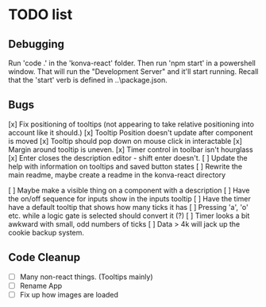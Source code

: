 # TODO list

## Debugging

Run 'code .' in the 'konva-react' folder.  Then run 'npm start' in a powershell window.  That will run the "Development Server"
and it'll start running.  Recall that the 'start' verb is defined in ..\package.json.

## Bugs

  [x] Fix positioning of tooltips (not appearing to take relative positioning into account like it should.)
  [x] Tooltip Position doesn't update after component is moved
  [x] Tooltip should pop down on mouse click in interactable
  [x] Margin around tooltip is uneven.
  [x] Timer control in toolbar isn't hourglass
  [x] Enter closes the description editor - shift enter doesn't.
  [ ] Update the help with information on tooltips and saved button states
  [ ] Rewrite the main readme, maybe create a readme in the konva-react directory

  [ ] Maybe make a visible thing on a component with a description
  [ ] Have the on/off sequence for inputs show in the inputs tooltip
  [ ] Have the timer have a default tooltip that shows how many ticks it has
  [ ] Pressing 'a', 'o' etc. while a logic gate is selected should convert it (?)
  [ ] Timer looks a bit awkward with small, odd numbers of ticks
  [ ] Data > 4k will jack up the cookie backup system.

## Code Cleanup

- [ ] Many non-react things.  (Tooltips mainly)
- [ ] Rename App
- [ ] Fix up how images are loaded
